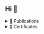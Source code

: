 ## Hi 👋

<details>
<summary>📑 Publications</summary>

  > * [ESMO 2024](https://www.esmo.org/): Deep learning tertiary lymphoid structures detection on HES/H&E slides and association to survival outcome in sarcoma
  >   * [abstract](https://oncologypro.esmo.org/meeting-resources/esmo-congress-2024/deep-learning-tertiary-lymphoid-structures-detection-on-hes-h-e-slides-and-association-to-survival-outcome-in-sarcoma)
  >   * [poster](ressources/esmo_2024_poster.pdf)
  > * [DP&AI 2024](): Development of TLS  Detect, a deep learning tool to predict the presence of tertiary lymphoid structures (TLS) on pan-tumor routine whole slide images
  >   * [poster](ressources/DP&AI_2024_poster.pdf)
</details>

<details>
<summary>🎖️ Certificates</summary>
  
  > ## 🤖 Machine learning
  
  > * [Machine learning operations specialization](), Duke University
  >   * [Python Essentials for MLOps]()   
  >   * [DevOps, DataOps, MLOps]()   
  >   * [MLOps Platforms: Amazon SageMaker and Azure ML]()   
  >   * [MLOps Tools: MLflow and Hugging Face]()   
  
  > * [AI for Medical Diagnosis](https://coursera.org/share/5a30826ce7ef1aef9912b7e0cef9fb13), Johns Hopkins University
  
  > * [Sequences, Time Series and Prediction](https://coursera.org/share/e957aa0d8753fb6b2d8bb251a178fbd8), DeepLearning.AI
  
  > * [DeepLearning.AI TensorFlow Developer Professional Certificate](https://coursera.org/share/14fcd5939a98d381171ea7752ab97243), DeepLearning.AI
  >   * [Introduction to TensorFlow for Artificial Intelligence, Machine Learning, and Deep Learning](https://coursera.org/share/614b522554910f2e483176eabe236d09)
  >   * [Convolutional Neural Networks in TensorFlow](https://coursera.org/share/41fdc34d212f74d5f346ab9ebdc60617)
  >   * [Natural Language Processing in TensorFlow](https://coursera.org/share/614b522554910f2e483176eabe236d09)
  
  > * [IBM AI Developer Professional Certificate](https://coursera.org/share/fc285e75e2530faf891c63ca89e3877f), IBM
  >   * [Python for Data Science, AI & Development]()
  >   * [Building AI Applications with Watson APIs]()
  >   * [Introduction to Computer Vision and Image Processing](https://coursera.org/share/67d1a14f33a9b1b41b9a27aa026550f1)
  
  > * [Machine Learning](https://coursera.org/share/c05217877713659907c9aeb00972cb1e), Stanford University

  > ## 🧬 Science
  
  > * [Introduction to the Biology of Cancer](https://coursera.org/share/730e4c656af2452dff6d94f4fbcb4347), Johns Hopkins University
</details>
